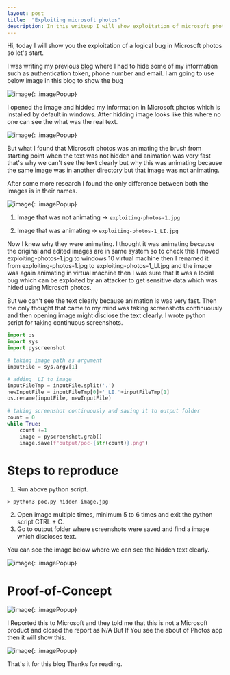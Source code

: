 ```yaml
---
layout: post
title:  "Exploiting microsoft photos"
description: In this writeup I will show exploitation of microsoft photos.
---
```


Hi, today I will show you the exploitation of a logical bug in Microsoft photos so let's start. 

I was writing my previous [blog](/2021/02/01/xss-to-account-takeover-payu.html) where I had to hide some of my information such as authentication token, phone number and email. I am going to use below image in this blog to show the bug

![image](../../../assets/images/exploiting-photos-1.png){: .imagePopup}

I opened the image and hidded my information in Microsoft photos which is installed by default in windows. After hidding image looks like this where no one can see the what was the real text.

![image](../../../assets/images/exploiting-photos-2.png){: .imagePopup}

But what I found that Microsoft photos was animating the brush from starting point when the text was not hidden and animation was very fast that's why we can't see the text clearly but why this was animating because the same image was in another directory but that image was not animating.

After some more research I found the only difference between both the images is in their names.

![image](../../../assets/images/exploiting-photos-3.gif){: .imagePopup}

1. Image that was not animating ->  `exploiting-photos-1.jpg`

2. Image that was animating -> `exploiting-photos-1_LI.jpg`

Now I knew why they were animating. I thought it was animating because the original and edited images are in same system so to check this I moved exploiting-photos-1.jpg to windows 10 virtual machine then I renamed it from exploiting-photos-1.jpg to exploiting-photos-1_LI.jpg and the image was again animating in virtual machine then I was sure that It was a locial bug which can be exploited by an attacker to get sensitive data which was hided using Microsoft photos.

But we can't see the text clearly because animation is was very fast. Then the only thought that came to my mind was taking screenshots continuously and then opening image might disclose the text clearly. I wrote python script for taking continuous screenshots.

```python
import os
import sys
import pyscreenshot 

# taking image path as argument
inputFile = sys.argv[1]

# adding _LI to image
inputFileTmp = inputFile.split('.')
newInputFile = inputFileTmp[0]+'_LI.'+inputFileTmp[1]
os.rename(inputFile, newInputFile)
  
# taking screenshot continuously and saving it to output folder
count = 0
while True:
	count +=1
	image = pyscreenshot.grab() 
	image.save(f"output/poc-{str(count)}.png") 
```

# Steps to reproduce

1. Run above python script.
```
> python3 poc.py hidden-image.jpg
```

2. Open image multiple times, minimum 5 to 6 times and exit the python script CTRL + C.
3. Go to output folder where screenshots were saved and find a image which discloses text. 

You can see the image below where we can see the hidden text clearly.

![image](../../../assets/images/exploiting-photos-4.png){: .imagePopup}


# Proof-of-Concept

![image](../../../assets/images/exploiting-photos-5.gif){: .imagePopup}

I Reported this to Microsoft and they told me that this is not a Microsoft product and closed the report as N/A But If You see the about of Photos app then it will show this.

![image](../../../assets/images/exploiting-photos-6.png){: .imagePopup}

That's it for this blog Thanks for reading.